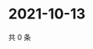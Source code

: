 # 2021-10-13

共 0 条

<!-- BEGIN WEIBO -->
<!-- 最后更新时间 Wed Oct 13 2021 00:21:34 GMT+0800 (China Standard Time) -->

<!-- END WEIBO -->
